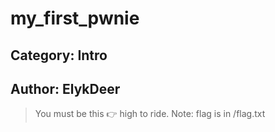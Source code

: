 # my_first_pwnie
## Category: Intro
## Author: ElykDeer

> You must be this 👉 high to ride.
>Note: flag is in /flag.txt

